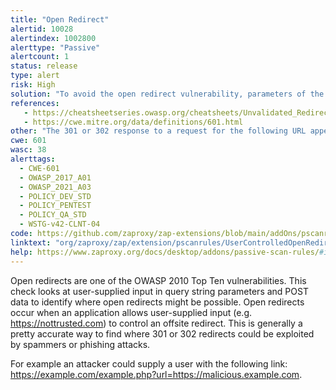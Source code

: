 ```yaml
---
title: "Open Redirect"
alertid: 10028
alertindex: 1002800
alerttype: "Passive"
alertcount: 1
status: release
type: alert
risk: High
solution: "To avoid the open redirect vulnerability, parameters of the application script/program must be validated before sending 302 HTTP code (redirect) to the client browser. Implement safe redirect functionality that only redirects to relative URI's, or a list of trusted domains"
references:
   - https://cheatsheetseries.owasp.org/cheatsheets/Unvalidated_Redirects_and_Forwards_Cheat_Sheet.html
   - https://cwe.mitre.org/data/definitions/601.html
other: "The 301 or 302 response to a request for the following URL appeared to contain user input in the location header:  https://example.com/transact  The user input found was:  place=evil.com  The context was:  http://evil.com"
cwe: 601
wasc: 38
alerttags: 
  - CWE-601
  - OWASP_2017_A01
  - OWASP_2021_A03
  - POLICY_DEV_STD
  - POLICY_PENTEST
  - POLICY_QA_STD
  - WSTG-v42-CLNT-04
code: https://github.com/zaproxy/zap-extensions/blob/main/addOns/pscanrules/src/main/java/org/zaproxy/zap/extension/pscanrules/UserControlledOpenRedirectScanRule.java
linktext: "org/zaproxy/zap/extension/pscanrules/UserControlledOpenRedirectScanRule.java"
help: https://www.zaproxy.org/docs/desktop/addons/passive-scan-rules/#id-10028
---
```

Open redirects are one of the OWASP 2010 Top Ten vulnerabilities. This check looks at user-supplied input in query string parameters and POST data to identify where open redirects might be possible. Open redirects occur when an application allows user-supplied input (e.g. https://nottrusted.com) to control an offsite redirect. This is generally a pretty accurate way to find where 301 or 302 redirects could be exploited by spammers or phishing attacks.

For example an attacker could supply a user with the following link: https://example.com/example.php?url=https://malicious.example.com.
